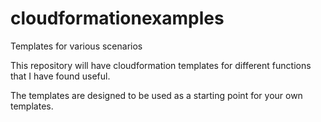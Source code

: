 # cloudformationexamples
Templates for various scenarios

This repository will have cloudformation templates for different functions that I have found useful.

The templates are designed to be used as a starting point for your own templates.


